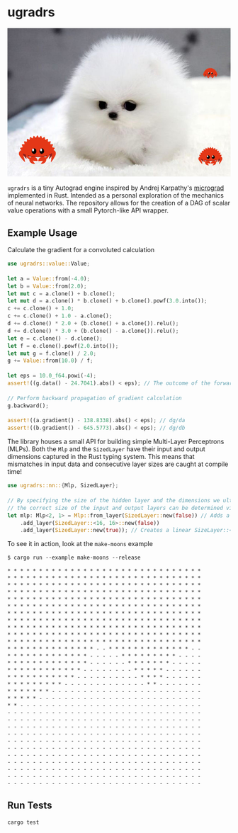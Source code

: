 # ugradrs
![ugradrs](https://github.com/teddyrendahl/ugradrs/blob/assets/micrograd.jpeg)

`ugradrs` is a tiny Autograd engine inspired by Andrej Karpathy's [micrograd](https://github.com/karpathy/micrograd) implemented in Rust. Intended as a personal exploration 
of the mechanics of neural networks. The repository allows for the creation of a
DAG of scalar value operations with a small Pytorch-like API wrapper.

## Example Usage
Calculate the gradient for a convoluted calculation
```rust
use ugradrs::value::Value;

let a = Value::from(-4.0);
let b = Value::from(2.0);
let mut c = a.clone() + b.clone();
let mut d = a.clone() * b.clone() + b.clone().powf(3.0.into());
c += c.clone() + 1.0;
c += c.clone() + 1.0 - a.clone();
d += d.clone() * 2.0 + (b.clone() + a.clone()).relu();
d += d.clone() * 3.0 + (b.clone() - a.clone()).relu();
let e = c.clone() - d.clone();
let f = e.clone().powf(2.0.into());
let mut g = f.clone() / 2.0;
g += Value::from(10.0) / f;

let eps = 10.0_f64.powi(-4);
assert!((g.data() - 24.7041).abs() < eps); // The outcome of the forward pass

// Perform backward propagation of gradient calculation
g.backward();

assert!((a.gradient() - 138.8338).abs() < eps); // dg/da
assert!((b.gradient() - 645.5773).abs() < eps); // dg/db
```

The library houses a small API for building simple Multi-Layer Perceptrons (MLPs). Both the `Mlp` and the `SizedLayer`
have their input and output dimensions captured in the Rust typing system. This means that mismatches in input data
and consecutive layer sizes are caught at compile time!
```rust
use ugradrs::nn::{Mlp, SizedLayer};

// By specifying the size of the hidden layer and the dimensions we ultimately want for the perceptron,
// the correct size of the input and output layers can be determined via the typing system.
let mlp: Mlp<2, 1> = Mlp::from_layer(SizedLayer::new(false)) // Adds a non-linear SizeLayer::<2, 16>
    .add_layer(SizedLayer::<16, 16>::new(false)) 
    .add_layer(SizedLayer::new(true)); // Creates a linear SizeLayer::<16, 1>
```

To see it in action, look at the `make-moons` example
```shell
$ cargo run --example make-moons --release
```

```shell
* * * * * * * * * * * * * * * * * * * * * * * * * * * * * * * 
* * * * * * * * * * * * * * * * * * * * * * * * * * * * * * * 
* * * * * * * * * * * * * * * * * * * * * * * * * * * * * * * 
* * * * * * * * * * * * * * * * * * * * * * * * * * * * * * * 
* * * * * * * * * * * * * * * * * * * * * * * * * * * * * * * 
* * * * * * * * * * * * * * * * * * * * * * * * * * * * * * * 
* * * * * * * * * * * * * * * * * * * * * * * * * * * * * * * 
* * * * * * * * * * * * * * * * * * * * * * * * * * * * * * * 
* * * * * * * * * * * * * * * * * * * * * * * * * * * * * * * 
* * * * * * * * * * * * * * * * * * * * * * * * * * * * * * * 
* * * * * * * * * * * * * * * * * * * * * * * * * * * * * * * 
* * * * * * * * * * * * * * - - * * * * * * * * * * * * * - - 
* * * * * * * * * * * * * - - - - - * * * * * * * * * - - - - 
* * * * * * * * * * * * * - - - - - - * * * * * * * - - - - - 
* * * * * * * * * * * * - - - - - - - - * * * * * - - - - - - 
* * * * * * * * * * * - - - - - - - - - - * * * * - - - - - - 
* * * * * * * * * - - - - - - - - - - - - - * * - - - - - - - 
* * * * * * * - - - - - - - - - - - - - - - - - - - - - - - - 
* * * * * - - - - - - - - - - - - - - - - - - - - - - - - - - 
* * - - - - - - - - - - - - - - - - - - - - - - - - - - - - - 
- - - - - - - - - - - - - - - - - - - - - - - - - - - - - - - 
- - - - - - - - - - - - - - - - - - - - - - - - - - - - - - - 
- - - - - - - - - - - - - - - - - - - - - - - - - - - - - - - 
- - - - - - - - - - - - - - - - - - - - - - - - - - - - - - - 
- - - - - - - - - - - - - - - - - - - - - - - - - - - - - - - 
- - - - - - - - - - - - - - - - - - - - - - - - - - - - - - - 
- - - - - - - - - - - - - - - - - - - - - - - - - - - - - - - 
- - - - - - - - - - - - - - - - - - - - - - - - - - - - - - - 
- - - - - - - - - - - - - - - - - - - - - - - - - - - - - - - 
- - - - - - - - - - - - - - - - - - - - - - - - - - - - - - - 
- - - - - - - - - - - - - - - - - - - - - - - - - - - - - - - 
```

## Run Tests
```shell
cargo test
```